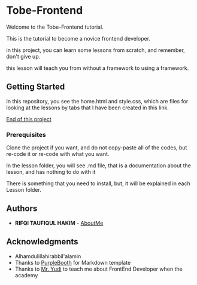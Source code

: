# Tobe-Frontend

Welcome to the Tobe-Frontend tutorial.

This is the tutorial to become a novice frontend developer.

in this project, you can learn some lessons from scratch, and remember, don't give up.

this lesson will teach you from without a framework to using a framework.

## Getting Started

In this repository, you see the home.html and style.css, which are files for looking at the lessons by tabs that I have been created in this link.

[End of this project](https://hakimajaman.github.io/Tobe-FrontEnd/home.html)

### Prerequisites

Clone the project if you want,
and do not copy-paste all of the codes, but re-code it or re-code with what you want.

In the lesson folder, you will see .md file, that is a documentation about the lesson, and has nothing to do with it

There is something that you need to install, but, it will be explained in each Lesson folder.

## Authors

* **RIFQI TAUFIQUL HAKIM** - [AboutMe](https://github.com/hakimajaman)

## Acknowledgments

* Alhamdulillahirabbil'alamin
* Thanks to [PurpleBooth](https://github.com/PurpleBooth) for Markdown template
* Thanks to [Mr. Yudi](https://github.com/Yudikrisnandi) to teach me about FrontEnd Developer when the academy
